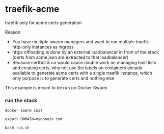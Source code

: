 # traefik-acme
traefik only for acme certs generation

Reason: 

- You have multiple swarm managers and want to run multiple traefik-http-only instances as ingress
- https offloading is done by an external loadbalancer in front of the stack (certs from acme.json are extracted to that loadbalancer)
- Because certbot & co would cause double work on managing host lists and creating certs, why not use the labels on containers already available to generate acme certs with a single traefik instance, which only purpose is to generate certs and nothing else

This example is meant to be run on Docker Swarm.

### run the stack

```
docker swarm init

export DOMAIN=mydomain.com

bash run.sh
```
